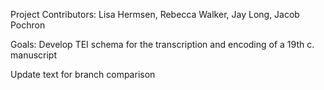 Project Contributors: Lisa Hermsen, Rebecca Walker, Jay Long, Jacob Pochron

Goals: Develop TEI schema for the transcription and encoding of a 19th c. manuscript

Update text for branch comparison
